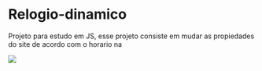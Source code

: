 # Relogio-dinamico
Projeto para estudo em JS, esse projeto consiste em mudar as propiedades do site de acordo com o horario na 

<img src="/assests/img readme">
